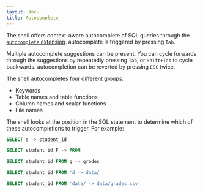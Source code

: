 ```yaml
---
layout: docu
title: Autocomplete
---
```


The shell offers context-aware autocomplete of SQL queries through the [`autocomplete` extension](../../extensions/autocomplete). autocomplete is triggered by pressing `Tab`.

Multiple autocomplete suggestions can be present. You can cycle forwards through the suggestions by repeatedly pressing `Tab`, or `Shift+Tab` to cycle backwards. autocompletion can be reverted by pressing `ESC` twice.

The shell autocompletes four different groups:

* Keywords
* Table names and table functions
* Column names and scalar functions
* File names

The shell looks at the position in the SQL statement to determine which of these autocompletions to trigger. For example:

```sql
SELECT s -> student_id
```
```sql
SELECT student_id F -> FROM
```
```sql
SELECT student_id FROM g -> grades
```
```sql
SELECT student_id FROM 'd -> data/
```
```sql
SELECT student_id FROM 'data/ -> data/grades.csv
```
